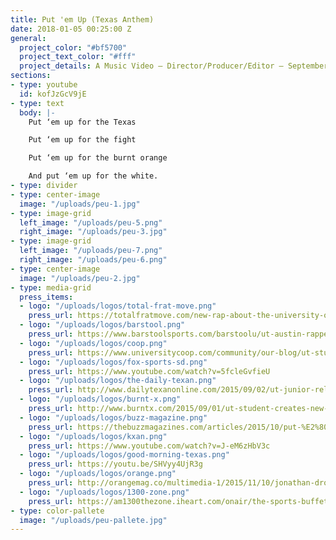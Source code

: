 ```yaml
---
title: Put 'em Up (Texas Anthem)
date: 2018-01-05 00:25:00 Z
general:
  project_color: "#bf5700"
  project_text_color: "#fff"
  project_details: A Music Video – Director/Producer/Editor – September 2015
sections:
- type: youtube
  id: kofJzGcV9jE
- type: text
  body: |-
    Put ‘em up for the Texas

    Put ‘em up for the fight

    Put ‘em up for the burnt orange

    And put ‘em up for the white.
- type: divider
- type: center-image
  image: "/uploads/peu-1.jpg"
- type: image-grid
  left_image: "/uploads/peu-5.png"
  right_image: "/uploads/peu-3.jpg"
- type: image-grid
  left_image: "/uploads/peu-7.png"
  right_image: "/uploads/peu-6.png"
- type: center-image
  image: "/uploads/peu-2.jpg"
- type: media-grid
  press_items:
  - logo: "/uploads/logos/total-frat-move.png"
    press_url: https://totalfratmove.com/new-rap-about-the-university-of-texas-is-a-little-too-much-for-me-to-handle
  - logo: "/uploads/logos/barstool.png"
    press_url: https://www.barstoolsports.com/barstoolu/ut-austin-rapper-just-put-out-the-hottest-white-boy-track-of-the-summer
  - logo: "/uploads/logos/coop.png"
    press_url: https://www.universitycoop.com/community/our-blog/ut-student-jonathan-dror-creates-new-anthem-for-texas-longhorns-put-em-up1
  - logo: "/uploads/logos/fox-sports-sd.png"
    press_url: https://www.youtube.com/watch?v=5fcleGvfieU
  - logo: "/uploads/logos/the-daily-texan.png"
    press_url: http://www.dailytexanonline.com/2015/09/02/ut-junior-releases-music-video-put-%E2%80%98em-up
  - logo: "/uploads/logos/burnt-x.png"
    press_url: http://www.burntx.com/2015/09/01/ut-student-creates-new-anthem-for-longhorns-after-social-media-success
  - logo: "/uploads/logos/buzz-magazine.png"
    press_url: https://thebuzzmagazines.com/articles/2015/10/put-%E2%80%99em-ut-junior-produces-song-focused-school-spirit
  - logo: "/uploads/logos/kxan.png"
    press_url: https://www.youtube.com/watch?v=J-eM6zHbV3c
  - logo: "/uploads/logos/good-morning-texas.png"
    press_url: https://youtu.be/SHVyy4UjR3g
  - logo: "/uploads/logos/orange.png"
    press_url: http://orangemag.co/multimedia-1/2015/11/10/jonathan-dror-reads-mean-tweets-1
  - logo: "/uploads/logos/1300-zone.png"
    press_url: https://am1300thezone.iheart.com/onair/the-sports-buffet-22066/jonathan-dror-put-em-up-13912351/#ixzz3kcRdyyRu
- type: color-pallete
  image: "/uploads/peu-pallete.jpg"
---
```


